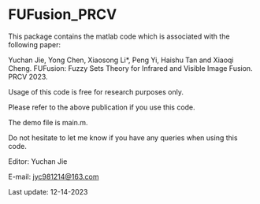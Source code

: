 # FUFusion_PRCV
This package contains the matlab code which is associated with the following paper:

Yuchan Jie, Yong Chen, Xiaosong Li*, Peng Yi, Haishu Tan  and Xiaoqi Cheng. FUFusion: Fuzzy Sets Theory for Infrared and Visible Image Fusion. PRCV 2023.

Usage of this code is free for research purposes only.

Please refer to the above publication if you use this code.

The demo file is main.m.

Do not hesitate to let me know if you have any queries when using this code.

Editor: Yuchan Jie

E-mail: jyc981214@163.com

Last update: 12-14-2023
